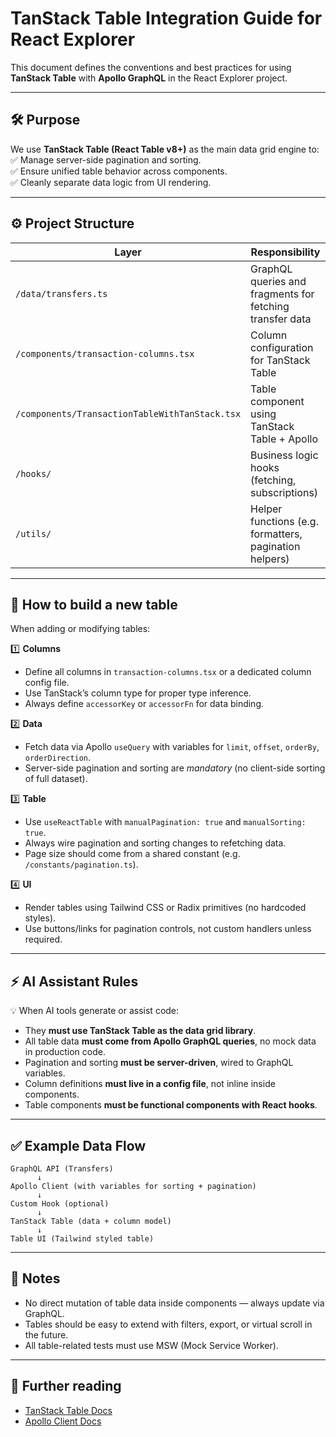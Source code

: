 # TanStack Table Integration Guide for React Explorer

This document defines the conventions and best practices for using **TanStack Table** with **Apollo GraphQL** in the React Explorer project.

---

## 🛠 Purpose

We use **TanStack Table (React Table v8+)** as the main data grid engine to: ✅ Manage server-side pagination and sorting.\
✅ Ensure unified table behavior across components.\
✅ Cleanly separate data logic from UI rendering.

---

## ⚙ Project Structure

| Layer                                          | Responsibility                                           |
| ---------------------------------------------- | -------------------------------------------------------- |
| `/data/transfers.ts`                           | GraphQL queries and fragments for fetching transfer data |
| `/components/transaction-columns.tsx`          | Column configuration for TanStack Table                  |
| `/components/TransactionTableWithTanStack.tsx` | Table component using TanStack Table + Apollo            |
| `/hooks/`                                      | Business logic hooks (fetching, subscriptions)           |
| `/utils/`                                      | Helper functions (e.g. formatters, pagination helpers)   |

---

## 🚀 How to build a new table

When adding or modifying tables:

1️⃣ **Columns**

- Define all columns in `transaction-columns.tsx` or a dedicated column config file.
- Use TanStack’s column type for proper type inference.
- Always define `accessorKey` or `accessorFn` for data binding.

2️⃣ **Data**

- Fetch data via Apollo `useQuery` with variables for `limit`, `offset`, `orderBy`, `orderDirection`.
- Server-side pagination and sorting are *mandatory* (no client-side sorting of full dataset).

3️⃣ **Table**

- Use `useReactTable` with `manualPagination: true` and `manualSorting: true`.
- Always wire pagination and sorting changes to refetching data.
- Page size should come from a shared constant (e.g. `/constants/pagination.ts`).

4️⃣ **UI**

- Render tables using Tailwind CSS or Radix primitives (no hardcoded styles).
- Use buttons/links for pagination controls, not custom handlers unless required.

---

## ⚡ AI Assistant Rules

💡 When AI tools generate or assist code:

- They **must use TanStack Table as the data grid library**.
- All table data **must come from Apollo GraphQL queries**, no mock data in production code.
- Pagination and sorting **must be server-driven**, wired to GraphQL variables.
- Column definitions **must live in a config file**, not inline inside components.
- Table components **must be functional components with React hooks**.

---

## ✅ Example Data Flow

```
GraphQL API (Transfers)
      ↓
Apollo Client (with variables for sorting + pagination)
      ↓
Custom Hook (optional)
      ↓
TanStack Table (data + column model)
      ↓
Table UI (Tailwind styled table)
```

---

## 📝 Notes

- No direct mutation of table data inside components — always update via GraphQL.
- Tables should be easy to extend with filters, export, or virtual scroll in the future.
- All table-related tests must use MSW (Mock Service Worker).

---

## 📌 Further reading

- [TanStack Table Docs](https://tanstack.com/table/latest)
- [Apollo Client Docs](https://www.apollographql.com/docs/react/)

